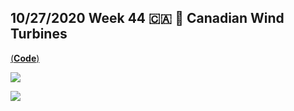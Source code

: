 ## 10/27/2020 Week 44 🇨🇦 💨 Canadian Wind Turbines
[(**Code**)](https://github.com/schmid07/TidyTuesday/blob/main/Code/2020_44_wind_turbines.Rmd)

![](https://raw.githubusercontent.com/schmid07/TidyTuesday_Weekly_Data_Viz_Challenge/main/plots/2020_44/2020_44.png)

![](https://raw.githubusercontent.com/schmid07/TidyTuesday_Weekly_Data_Viz_Challenge/main/plots/2020_44/2020_44.gif)


